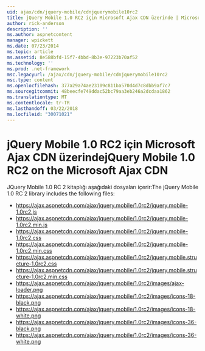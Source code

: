 ```yaml
---
uid: ajax/cdn/jquery-mobile/cdnjquerymobile10rc2
title: jQuery Mobile 1.0 RC2 için Microsoft Ajax CDN üzerinde | Microsoft Docs
author: rick-anderson
description: ''
ms.author: aspnetcontent
manager: wpickett
ms.date: 07/23/2014
ms.topic: article
ms.assetid: 8e588bfd-15f7-4bbd-8b3e-97223b70af52
ms.technology: ''
ms.prod: .net-framework
msc.legacyurl: /ajax/cdn/jquery-mobile/cdnjquerymobile10rc2
msc.type: content
ms.openlocfilehash: 377a29a74ae23109c811ba570d4d7c8dbb9af7c7
ms.sourcegitcommit: 48beecfe749ddac52bc79aa3eb246a2dcdaa1862
ms.translationtype: MT
ms.contentlocale: tr-TR
ms.lasthandoff: 03/22/2018
ms.locfileid: "30071021"
---
```

<a name="jquery-mobile-10-rc2-on-the-microsoft-ajax-cdn"></a><span data-ttu-id="bc974-102">jQuery Mobile 1.0 RC2 için Microsoft Ajax CDN üzerinde</span><span class="sxs-lookup"><span data-stu-id="bc974-102">jQuery Mobile 1.0 RC2 on the Microsoft Ajax CDN</span></span>
====================
<span data-ttu-id="bc974-103">JQuery Mobile 1.0 RC 2 kitaplığı aşağıdaki dosyaları içerir:</span><span class="sxs-lookup"><span data-stu-id="bc974-103">The jQuery Mobile 1.0 RC 2 library includes the following files:</span></span>

- https://ajax.aspnetcdn.com/ajax/jquery.mobile/1.0rc2/jquery.mobile-1.0rc2.js
- https://ajax.aspnetcdn.com/ajax/jquery.mobile/1.0rc2/jquery.mobile-1.0rc2.min.js
- https://ajax.aspnetcdn.com/ajax/jquery.mobile/1.0rc2/jquery.mobile-1.0rc2.css
- https://ajax.aspnetcdn.com/ajax/jquery.mobile/1.0rc2/jquery.mobile-1.0rc2.min.css
- https://ajax.aspnetcdn.com/ajax/jquery.mobile/1.0rc2/jquery.mobile.structure-1.0rc2.css
- https://ajax.aspnetcdn.com/ajax/jquery.mobile/1.0rc2/jquery.mobile.structure-1.0rc2.min.css
- https://ajax.aspnetcdn.com/ajax/jquery.mobile/1.0rc2/images/ajax-loader.png
- https://ajax.aspnetcdn.com/ajax/jquery.mobile/1.0rc2/images/icons-18-black.png
- https://ajax.aspnetcdn.com/ajax/jquery.mobile/1.0rc2/images/icons-18-white.png
- https://ajax.aspnetcdn.com/ajax/jquery.mobile/1.0rc2/images/icons-36-black.png
- https://ajax.aspnetcdn.com/ajax/jquery.mobile/1.0rc2/images/icons-36-white.png
